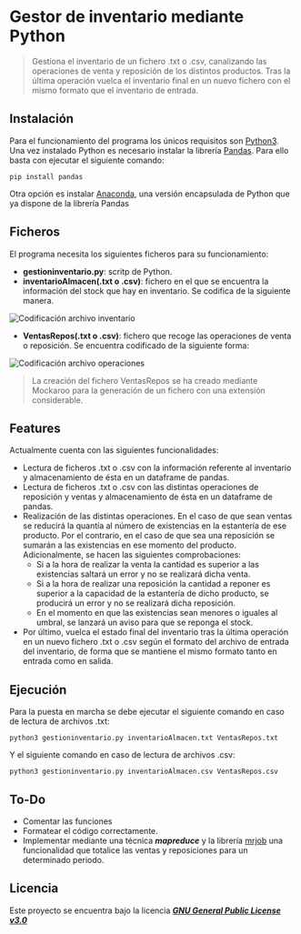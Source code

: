 # Gestor de inventario mediante Python
> Gestiona el inventario de un fichero .txt o .csv, canalizando las operaciones de venta y reposición de los distintos productos. Tras la última operación vuelca el inventario final en un nuevo fichero con el mismo formato que el inventario de entrada.

## Instalación

Para el funcionamiento del programa los únicos requisitos son [Python3](https://www.python.org/). Una vez instalado Python es necesario instalar la librería [Pandas](https://pandas.pydata.org/index.html). Para ello basta con ejecutar el siguiente comando:


```shell
pip install pandas
```

Otra opción es instalar [Anaconda](https://www.anaconda.com/), una versión encapsulada de Python que ya dispone de la librería Pandas

## Ficheros

El programa necesita los siguientes ficheros para su funcionamiento:

- **gestioninventario.py**: scritp de Python.
- **inventarioAlmacen(.txt o .csv)**: fichero en el que se encuentra la información del stock que hay en inventario. Se codifica de la siguiente manera.

![Codificación archivo inventario](https://github.com/NotMyBusiness/GestionInventario/blob/master/media/inventario.jpg)

- **VentasRepos(.txt o .csv)**: fichero que recoge las operaciones de venta o reposición. Se encuentra codificado de la siguiente forma:

![Codificación archivo operaciones](https://github.com/NotMyBusiness/GestionInventario/blob/master/media/ventasrepos.jpg)

> La creación del fichero VentasRepos se ha creado mediante Mockaroo para la generación de un fichero con una extensión considerable.

## Features

Actualmente cuenta con las siguientes funcionalidades:

* Lectura de ficheros .txt o .csv con la información referente al inventario y almacenamiento de ésta en un dataframe de pandas.
* Lectura de ficheros .txt o .csv con las distintas operaciones de reposición y ventas y almacenamiento de ésta en un dataframe de pandas.
* Realización de las distintas operaciones. En el caso de que sean ventas se reducirá la quantía al número de existencias en la estantería de ese producto. Por el contrario, en el caso de que sea una reposición se sumarán a las existencias en ese momento del producto. Adicionalmente, se hacen las siguientes comprobaciones:
    - Si a la hora de realizar la venta la cantidad es superior a las existencias saltará un error y no se realizará dicha venta.
    - Si a la hora de realizar una reposición la cantidad a reponer es superior a la capacidad de la estantería de dicho producto, se producirá un error y no se realizará dicha reposición.
    - En el momento en que las existencias sean menores o iguales al umbral, se lanzará un aviso para que se reponga el stock.
* Por último, vuelca el estado final del inventario tras la última operación en un nuevo fichero .txt o .csv según el formato del archivo de entrada del inventario, de forma que se mantiene el mismo formato tanto en entrada como en salida.

## Ejecución

Para la puesta en marcha se debe ejecutar el siguiente comando en caso de lectura de archivos .txt:

```shell
python3 gestioninventario.py inventarioAlmacen.txt VentasRepos.txt
```
Y el siguiente comando en caso de lectura de archivos .csv:

```shell
python3 gestioninventario.py inventarioAlmacen.csv VentasRepos.csv
```

## To-Do

- Comentar las funciones
- Formatear el código correctamente.
- Implementar mediante una técnica **_mapreduce_** y la librería [mrjob](https://pythonhosted.org/mrjob/) una funcionalidad que totalice las ventas y reposiciones para un determinado periodo.


## Licencia

Este proyecto se encuentra bajo la licencia [**_GNU General Public License v3.0_**](https://github.com/NotMyBusiness/GestionInventario/blob/master/LICENSE)
